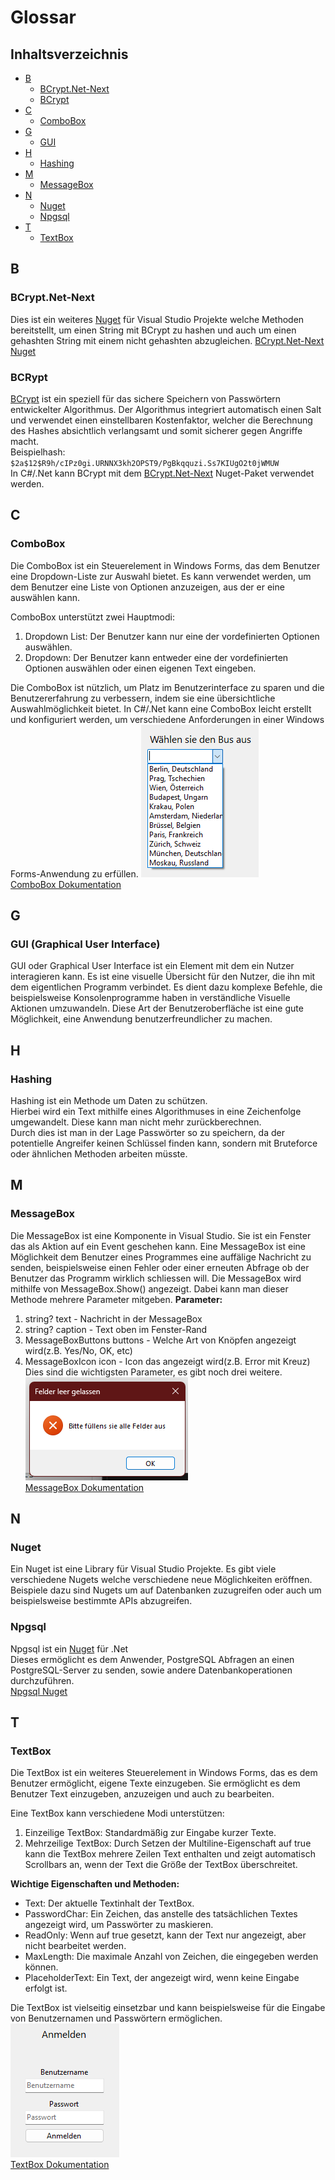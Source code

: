 # Glossar

## Inhaltsverzeichnis

- [B](#b)
  - [BCrypt.Net-Next](#bcryptnet-next)
  - [BCrypt](#bcrypt)
- [C](#c)
  - [ComboBox](#combobox)
- [G](#g)
  - [GUI](#gui-graphical-user-interface)
- [H](#h)
  - [Hashing](#hashing)
- [M](#m)
  - [MessageBox](#messagebox)
- [N](#n)
  - [Nuget](#nuget)
  - [Npgsql](#npgsql)
- [T](#t)
  - [TextBox](#textbox)

## B

### BCrypt.Net-Next

Dies ist ein weiteres [Nuget](#nuget) für Visual Studio Projekte welche Methoden bereitstellt, um einen String mit BCrypt zu hashen und auch um einen gehashten String mit einem nicht gehashten abzugleichen.
[BCrypt.Net-Next Nuget](https://www.nuget.org/packages/BCrypt.Net-Next/)

### BCRypt

[BCrypt](https://en.wikipedia.org/wiki/Bcrypt) ist ein speziell für das sichere Speichern von Passwörtern entwickelter Algorithmus. Der Algorithmus integriert automatisch einen Salt und verwendet einen einstellbaren Kostenfaktor, welcher die Berechnung des Hashes absichtlich verlangsamt und somit sicherer gegen Angriffe macht.  
Beispielhash: `$2a$12$R9h/cIPz0gi.URNNX3kh2OPST9/PgBkqquzi.Ss7KIUgO2t0jWMUW`  
In C#/.Net kann BCrypt mit dem [BCrypt.Net-Next](#bcryptnet-next) Nuget-Paket verwendet werden.  

## C

### ComboBox

Die ComboBox ist ein Steuerelement in Windows Forms, das dem Benutzer eine Dropdown-Liste zur Auswahl bietet. Es kann verwendet werden, um dem Benutzer eine Liste von Optionen anzuzeigen, aus der er eine auswählen kann.

ComboBox unterstützt zwei Hauptmodi:

1. Dropdown List: Der Benutzer kann nur eine der vordefinierten Optionen auswählen.
2. Dropdown: Der Benutzer kann entweder eine der vordefinierten Optionen auswählen oder einen eigenen Text eingeben.

Die ComboBox ist nützlich, um Platz im Benutzerinterface zu sparen und die Benutzererfahrung zu verbessern, indem sie eine übersichtliche Auswahlmöglichkeit bietet. In C#/.Net kann eine ComboBox leicht erstellt und konfiguriert werden, um verschiedene Anforderungen in einer Windows Forms-Anwendung zu erfüllen.
![ComboBox Beispiel](./Glossar_Images/combobox_image.png)  
[ComboBox Dokumentation](https://learn.microsoft.com/de-de/dotnet/api/system.windows.forms.combobox?view=windowsdesktop-8.0)

## G

### GUI (Graphical User Interface)

GUI oder Graphical User Interface ist ein Element mit dem ein Nutzer interagieren kann. Es ist eine visuelle Übersicht für den Nutzer, die ihn mit dem eigentlichen Programm verbindet. Es dient dazu komplexe Befehle, die beispielsweise Konsolenprogramme haben in verständliche Visuelle Aktionen umzuwandeln.
Diese Art der Benutzeroberfläche ist eine gute Möglichkeit, eine Anwendung benutzerfreundlicher zu machen.

## H

### Hashing

Hashing ist ein Methode um Daten zu schützen.  
Hierbei wird ein Text mithilfe eines Algorithmuses in eine Zeichenfolge umgewandelt. Diese kann man nicht mehr zurückberechnen.  
Durch dies ist man in der Lage Passwörter so zu speichern, da der potentielle Angreifer keinen Schlüssel finden kann, sondern mit Bruteforce oder ähnlichen Methoden arbeiten müsste.

## M

### MessageBox

Die MessageBox ist eine Komponente in Visual Studio. Sie ist ein Fenster das als Aktion auf ein Event geschehen kann.
Eine MessageBox ist eine Möglichkeit dem Benutzer eines Programmes eine auffälige Nachricht zu senden, beispielsweise einen Fehler oder einer erneuten Abfrage ob der Benutzer das Programm wirklich schliessen will. Die MessageBox wird mithilfe von MessageBox.Show() angezeigt. Dabei kann man dieser Methode mehrere Parameter mitgeben.
**Parameter:**

1. string? text - Nachricht in der MessageBox
2. string? caption - Text oben im Fenster-Rand
3. MessageBoxButtons buttons - Welche Art von Knöpfen angezeigt wird(z.B. Yes/No, OK, etc)
4. MessageBoxIcon icon - Icon das angezeigt wird(z.B. Error mit Kreuz)
Dies sind die wichtigsten Parameter, es gibt noch drei weitere.
![MessageBox Error Beispiel](./Glossar_Images/messageBox-example.png)  
[MessageBox Dokumentation](https://learn.microsoft.com/en-us/dotnet/api/system.windows.forms.messagebox?view=windowsdesktop-8.0)

## N

### Nuget

Ein Nuget ist eine Library für Visual Studio Projekte. Es gibt viele verschiedene Nugets welche verschiedene neue Möglichkeiten eröffnen. Beispiele dazu sind Nugets um auf Datenbanken zuzugreifen oder auch um beispielsweise bestimmte APIs abzugreifen.

### Npgsql

Npgsql ist ein [Nuget](#nuget) für .Net  
Dieses ermöglicht es dem Anwender, PostgreSQL Abfragen an einen PostgreSQL-Server zu senden, sowie andere Datenbankoperationen durchzuführen.  
[Npgsql Nuget](https://www.npgsql.org/doc/index.html)

## T

### TextBox

Die TextBox ist ein weiteres Steuerelement in Windows Forms, das es dem Benutzer ermöglicht, eigene Texte einzugeben. Sie ermöglicht es dem Benutzer Text einzugeben, anzuzeigen und auch zu bearbeiten.

Eine TextBox kann verschiedene Modi unterstützen:

1. Einzeilige TextBox: Standardmäßig zur Eingabe kurzer Texte.
2. Mehrzeilige TextBox: Durch Setzen der Multiline-Eigenschaft auf true kann die TextBox mehrere Zeilen Text enthalten und zeigt automatisch Scrollbars an, wenn der Text die Größe der TextBox überschreitet.

**Wichtige Eigenschaften und Methoden:**

- Text: Der aktuelle Textinhalt der TextBox.
- PasswordChar: Ein Zeichen, das anstelle des tatsächlichen Textes angezeigt wird, um Passwörter zu maskieren.
- ReadOnly: Wenn auf true gesetzt, kann der Text nur angezeigt, aber nicht bearbeitet werden.
- MaxLength: Die maximale Anzahl von Zeichen, die eingegeben werden können.
- PlaceholderText: Ein Text, der angezeigt wird, wenn keine Eingabe erfolgt ist.

Die TextBox ist vielseitig einsetzbar und kann beispielsweise für die Eingabe von Benutzernamen und Passwörtern ermöglichen.  
![TextBox Beispiel](./Glossar_Images/textBox.png)  
[TextBox Dokumentation](https://learn.microsoft.com/de-de/dotnet/api/system.windows.forms.textbox?view=windowsdesktop-8.0)
